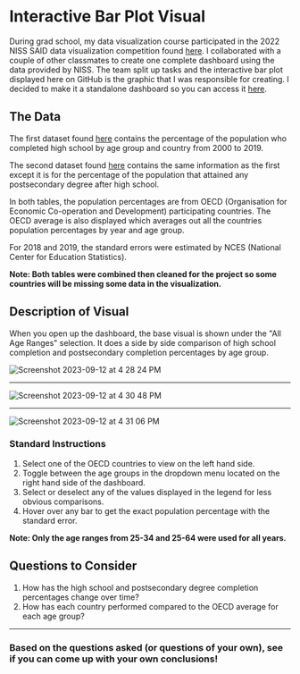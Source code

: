 # Interactive Bar Plot Visual

During grad school, my data visualization course participated in the 2022 NISS SAID data visualization competition found [here](https://www.niss.org/events/niss-statistically-accurate-interactive-displays-graphics-0). I collaborated with a couple of other classmates to create one complete dashboard using the data provided by NISS. The team split up tasks and the interactive bar plot displayed here on GitHub is the graphic that I was responsible for creating. I decided to make it a standalone dashboard so you can access it [here](https://alizay1.shinyapps.io/interactive-bar-plot-of-education-data/).




## The Data

The first dataset found [here](https://nces.ed.gov/programs/digest/d20/tables/dt20_603.10.asp) contains the percentage of the population who completed high school by age group and country from 2000 to 2019. 

The second dataset found [here](https://nces.ed.gov/programs/digest/d20/tables/dt20_603.20.asp) contains the same information as the first except it is for the percentage of the population that attained any postsecondary degree after high school.

In both tables, the population percentages are from OECD (Organisation for Economic Co-operation and Development) participating countries. The OECD average is also displayed which averages out all the countries population percentages by year and age group.

For 2018 and 2019, the standard errors were  estimated by NCES (National Center for Education Statistics).


**Note: Both tables were combined then cleaned for the project so some countries will be missing some data in the visualization.**


## Description of Visual


When you open up the dashboard, the base visual is shown under the "All Age Ranges" selection. It does a side by side comparison of high school completion and postsecondary completion percentages by age group.

![Screenshot 2023-09-12 at 4 28 24 PM](https://github.com/alizay1/interactive-bar-plot-visual/assets/101383537/dd2d390d-fd3d-4785-97cf-5067007c09af)

***




![Screenshot 2023-09-12 at 4 30 48 PM](https://github.com/alizay1/interactive-bar-plot-visual/assets/101383537/b0edf4f1-c441-41b3-aa39-d412c2d52691)



***

![Screenshot 2023-09-12 at 4 31 06 PM](https://github.com/alizay1/interactive-bar-plot-visual/assets/101383537/3505fbe1-2566-4762-827e-812bf26b41c4)



### Standard Instructions
1. Select one of the OECD countries to view on the left hand side.
2. Toggle between the age groups in the dropdown menu located on the right hand side of the dashboard.
3. Select or deselect any of the values displayed in the legend for less obvious comparisons.
4. Hover over any bar to get the exact population percentage with the standard error.

**Note: Only the age ranges from 25-34 and 25-64 were used for all years.**

## Questions to Consider

1. How has the high school and postsecondary degree completion percentages change over time?
2. How has each country performed compared to the OECD average for each age group?

***


### Based on the questions asked (or questions of your own), see if you can come up with your own conclusions!







